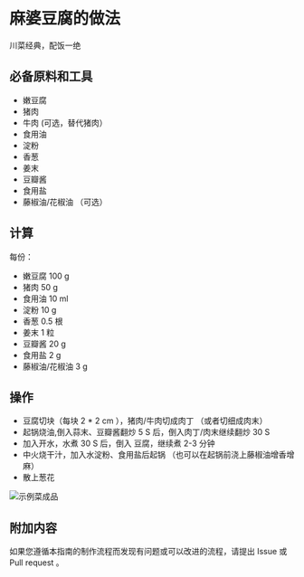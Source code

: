 # 麻婆豆腐的做法

川菜经典，配饭一绝

## 必备原料和工具

* 嫩豆腐
* 猪肉
* 牛肉 (可选，替代猪肉）
* 食用油
* 淀粉
* 香葱
* 姜末
* 豆瓣酱
* 食用盐
* 藤椒油/花椒油 （可选）

## 计算

每份：

- 嫩豆腐 100 g
- 猪肉 50 g
- 食用油 10 ml
- 淀粉 10 g
- 香葱 0.5 根
- 姜末 1 粒
- 豆瓣酱 20 g
- 食用盐 2 g
- 藤椒油/花椒油 3 g

## 操作

* 豆腐切块（每块 2 * 2 cm ），猪肉/牛肉切成肉丁 （或者切细成肉末）
* 起锅烧油,倒入蒜末、豆瓣酱翻炒 5 S 后，倒入肉丁/肉末继续翻炒 30 S
* 加入开水，水煮 30 S 后，倒入 豆腐，继续煮 2-3 分钟
* 中火烧干汁，加入水淀粉、食用盐后起锅 （也可以在起锅前浇上藤椒油增香增麻）
* 散上葱花

![示例菜成品](./1.jpeg)

## 附加内容

如果您遵循本指南的制作流程而发现有问题或可以改进的流程，请提出 Issue 或 Pull request 。
